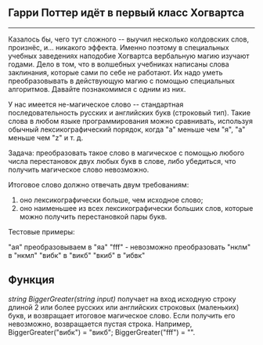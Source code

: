 ## Гарри Поттер идёт в первый класс Хогвартса
____
Казалось бы, чего тут сложного -- выучил несколько колдовских слов, произнёс, и... никакого эффекта. Именно поэтому в специальных учебных заведениях наподобие Хогвартса вербальную магию изучают годами. Дело в том, что в волшебных учебниках написаны слова заклинания, которые сами по себе не работают. Их надо уметь преобразовывать в действующую магию с помощью специальных алгоритмов. Давайте познакомимся с одним из них.

У нас имеется не-магическое слово -- стандартная последовательность русских и английских букв (строковый тип). Такие слова в любом языке программирования можно сравнивать, используя обычный лексикографический порядок, когда "а" меньше чем "я", "a" меньше чем "z" и т. д.

Задача: преобразовать такое слово в магическое с помощью любого числа перестановок двух любых букв в слове, либо убедиться, что получить магическое слово невозможно.

Итоговое слово должно отвечать двум требованиям:
1. оно лексикографически больше, чем исходное слово;
2. оно наименьшее из всех лексикографически больших слов, которые можно получить перестановкой пары букв.

Тестовые примеры:

"ая" преобразовываем в "яа"
"fff" - невозможно преобразовать
"нклм" в "нкмл"
"вибк" в "викб"
"вкиб" в "ибвк"

## Функция

*string BiggerGreater(string input)*
получает на вход исходную строку длиной 2 или более русских или английских строковых (маленьких) букв, и возвращает итоговое магическое слово. Если получить его невозможно, возвращается пустая строка.
Например, BiggerGreater("вибк") = "викб"; BiggerGreater("fff") = "".